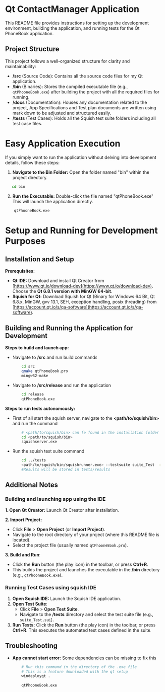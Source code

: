 # Qt ContactManager Application

This README file provides instructions for setting up the development environment, building the application, and running tests for the Qt PhoneBook application.

## Project Structure

This project follows a well-organized structure for clarity and maintainability:

- **/src** (Source Code): Contains all the source code files for my Qt application.
- **/bin** (Binaries): Stores the compiled executable file (e.g., `qtPhooneBook.exe`) after building the project with all the required files for running.
- **/docs** (Documentation): Houses any documentation related to the project, App Specifications and Test plan documents are written using mark down to be adjusted and structured easily.
- **/tests** (Test Cases): Holds all the Squish test suite folders including all test case files.

# Easy Application Execution

If you simply want to run the application without delving into development details, follow these steps:

1. **Navigate to the Bin Folder:** Open the folder named "bin" within the project directory. 
```bash
   cd bin  
```
2. **Run the Executable:** Double-click the file named "qtPhoneBook.exe" This will launch the application directly.
```bash
    qtPhooneBook.exe
```


# Setup and Running for Development Purposes
## Installation and Setup

**Prerequisites:**

- **Qt IDE:** Download and install Qt Creator from [https://www.qt.io/download-dev](https://www.qt.io/download-dev). Choose the **Qt 6.8.1 version with MinGW 64-bit**.
- **Squish for Qt:** Download Squish for Qt (Binary for Windows 64 Bit, Qt 6.8.x, MinGW, gvv 13.1, SEH, exception handling, posix threading) from [https://account.qt.io/s/qa-software](https://account.qt.io/s/qa-software).


## Building and Running the Application for Development
**Steps to build and launch app:**
-   Navigate to **/src** and run build commands
    ```bash
        cd src
        qmake qtPhoneBook.pro
        mingw32-make
    ```

-   Navigate to **/src/release** and run the application
    ```bash
        cd release
        qtPhoneBook.exe
    ```

**Steps to run tests autonomously:**
-   First of all start the squish server, navigate to the **<path/to/squish/bin>** and run the command
    ```bash
        # <path/to/squish/bin> can fe found in the installation folder for squish
        cd <path/to/squish/bin> 
        squishserver.exe
    ``` 

-   Run the squish test suite command
    ```bash
        cd ../tests
        <path/to/squish/bin/squishrunner.exe> --testsuite suite_Test  --reportgen xml,./results.xml
        #Results will be stored in tests/results
    ```



## Additional Notes
### Building and launching app using the IDE
**1. Open Qt Creator:** Launch Qt Creator after installation.

**2. Import Project:**
   - Click **File** > **Open Project** (or **Import Project**).
   - Navigate to the root directory of your project (where this README file is located).
   - Select the project file (usually named `qtPhooneBook.pro`).

**3. Build and Run:**
   - Click the **Run** button (the play icon) in the toolbar, or press **Ctrl+R**.
   - This builds the project and launches the executable in the **/bin** directory (e.g., `qtPhooneBook.exe`).

### Running Test Cases using squish IDE

1. **Open Squish IDE:** Launch the Squish IDE application.
2. **Open Test Suite:**
   - Click **File** > **Open Test Suite**.
   - Navigate to the **/tests** directory and select the test suite file (e.g., `suite_Test.sui`).
3. **Run Tests:** Click the **Run** button (the play icon) in the toolbar, or press **Ctrl+R**. This executes the automated test cases defined in the suite.

## Troubleshooting

- **App cannot start error:** 
    Some dependencies can be missing to fix this
    ```bash
        # Run this command in the directory of the .exe file
        # This is a feature downloaded with the qt setup
        windeployqt .
        
        qtPhooneBook.exe
    ```